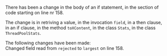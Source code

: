 There has been a change in the body of an if statement, in the section of code starting on line nr 158.
  
The change is in retriving a value, in the invocation ```field```, in a then clause, in an if clause, in the method ```toXContent```, in the class ```Stats```, in the class ```ThreadPoolStats```.
  
The following changes have been made:  
Changed field read from ```rejected``` to ```largest``` on line 158.  
